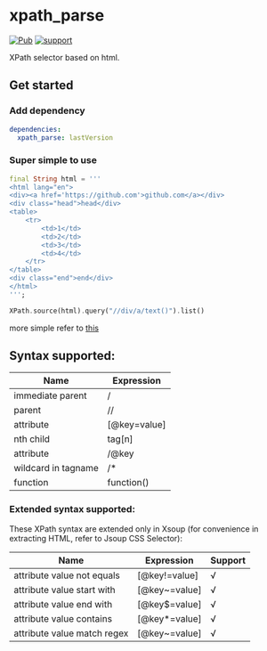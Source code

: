 # xpath_parse
[![Pub](https://img.shields.io/pub/v/xpath_parse.svg?style=flat-square)](https://pub.dartlang.org/packages/xpath_parse)
[![support](https://img.shields.io/badge/platform-dart%20vm-ff69b4.svg?style=flat-square)](https://github.com/codingfd/xpath)

XPath selector based on html.
## Get started
### Add dependency
```yaml
dependencies:
  xpath_parse: lastVersion
```
### Super simple to use

```dart
final String html = '''
<html lang="en">
<div><a href='https://github.com'>github.com</a></div>
<div class="head">head</div>
<table>
    <tr>
        <td>1</td>
        <td>2</td>
        <td>3</td>
        <td>4</td>
    </tr>
</table>
<div class="end">end</div>
</html>
''';

XPath.source(html).query("//div/a/text()").list()

```

more simple refer to [this](https://github.com/codingfd/xpath/blob/master/example/xpath_example.dart)



## Syntax supported:
|Name|Expression|
|---|---|
|immediate parent|/|
|parent|//|
|attribute|	[@key=value]|
|nth child|	tag[n]|
|attribute|	/@key|
|wildcard in tagname| /*|
|function|function()|

### Extended syntax supported:

These XPath syntax are extended only in Xsoup (for convenience in extracting HTML, refer to Jsoup CSS Selector):

|Name|Expression|Support|
|---|---|---|
|attribute value not equals|[@key!=value]|√|
|attribute value start with|[@key~=value]|√|
|attribute value end with|[@key$=value]|√|
|attribute value contains|[@key*=value]|√|
|attribute value match regex|[@key~=value]|√|